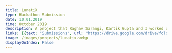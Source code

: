 ```yaml
---
title: LunatiX
type: Hackathon Submission
date: 10.01.2019
time: October 2019
description: A project that Raghav Sarangi, Kartik Gupta and I worked on for an IT event - Exun 2019. This was an idea documentation that aimed at agricultural development on the lunar surface.
links: [{text: "Submissions", url: "https://drive.google.com/drive/folders/1E7EJTsJhww2c5vz1DRLYnc9JRg6RynOU"}]
image: /images/projects/lunatix.webp
displayOnIndex: False
---
```

